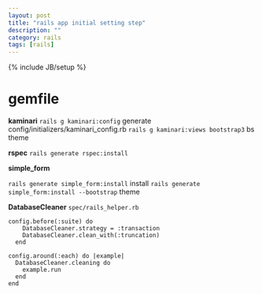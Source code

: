 ```yaml
---
layout: post
title: "rails app initial setting step"
description: ""
category: rails
tags: [rails]
---
```

{% include JB/setup %}

# gemfile

**kaminari**
`rails g kaminari:config`  generate config/initializers/kaminari_config.rb
`rails g kaminari:views bootstrap3`   bs theme

**rspec**
`rails generate rspec:install`

**simple_form**

`rails generate simple_form:install`  install
`rails generate simple_form:install --bootstrap`  theme

**DatabaseCleaner**
`spec/rails_helper.rb`
```
config.before(:suite) do
    DatabaseCleaner.strategy = :transaction
    DatabaseCleaner.clean_with(:truncation)
  end

config.around(:each) do |example|
  DatabaseCleaner.cleaning do
    example.run
  end
end
```
